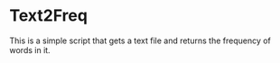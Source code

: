# Text2Freq
This is a simple script that gets a text file and returns the frequency of words in it.
